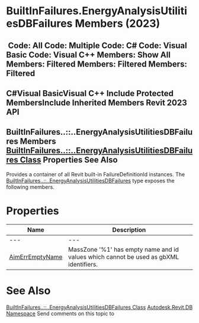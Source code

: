 # BuiltInFailures.EnergyAnalysisUtilitiesDBFailures Members (2023)

﻿
 Code: All Code: Multiple Code: C# Code: Visual Basic Code: Visual C++  Members: Show All Members: Filtered Members: Filtered Members: Filtered   
---  
C#Visual BasicVisual C++
Include Protected MembersInclude Inherited Members
Revit 2023 API  
---  
BuiltInFailures..::..EnergyAnalysisUtilitiesDBFailures Members  
[BuiltInFailures..::..EnergyAnalysisUtilitiesDBFailures Class](14ec21d8-edfd-a595-ee8e-23d61063e306.md "BuiltInFailures.EnergyAnalysisUtilitiesDBFailures Class") Properties See Also  
---  
Provides a container of all Revit built-in FailureDefinitionId instances.
The [BuiltInFailures..::..EnergyAnalysisUtilitiesDBFailures](14ec21d8-edfd-a595-ee8e-23d61063e306.md "BuiltInFailures.EnergyAnalysisUtilitiesDBFailures Class") type exposes the following members.
# Properties
| Name | Description |
| --- | --- |
| --- | --- | --- |
| [AimErrEmptyName](e43f860d-06b5-0bc0-1cef-2513f276d224.md "AimErrEmptyName Property") | MassZone '%1' has empty name and id values which cannot be used as gbXML identifiers. |

# See Also
[BuiltInFailures..::..EnergyAnalysisUtilitiesDBFailures Class](14ec21d8-edfd-a595-ee8e-23d61063e306.md "BuiltInFailures.EnergyAnalysisUtilitiesDBFailures Class")
[Autodesk.Revit.DB Namespace](87546ba7-461b-c646-cbb1-2cb8f5bff8b2.md "Autodesk.Revit.DB Namespace")
Send comments on this topic to 